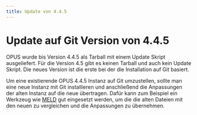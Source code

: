 ```yaml
---
title: Update von 4.4.5
---
```


# Update auf Git Version von 4.4.5

OPUS wurde bis Version 4.4.5 als Tarball mit einem Update Skript ausgeliefert. Für die Version 4.5 gibt es keinen
Tarball und auch kein Update Skript. Die neues Version ist die erste bei der die Installation auf Git basiert.

<!-- TODO link explanation git stategy -->

Um eine existierende OPUS 4.4.5 Instanz auf Git umzustellen, sollte man eine neue Instanz mit Git installieren und
anschließend die Anpassungen der alten Instanz auf die neue übertragen. Dafür kann zum Beispiel ein Werkzeug wie
[MELD][MELD] gut eingesetzt werden, um die die alten Dateien mit den neuen zu vergleichen und die Anpassungen zu
übernehmen.

[GITOPUS]: ../gitopus.md
[INSTALL]: index.md
[MELD]: http://meldmerge.org/
